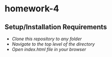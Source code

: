 # homework-4
## Setup/Installation Requirements 

* _Сlone this repository to any folder_ 
* _Navigate to the top level of the directory_ 
* _Open index.html file in your browser_
